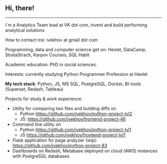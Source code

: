 ## Hi, there!

----
I`m a Analytics Team lead at VK dot com, invent and build performing analytical solutions

How to contact me: ivekhov at gmail dot com

Programming, data and computer science get on: Hexlet, DataCamp, StrataStrach, Karpov Courses, SQL Habit

Academic education: PhD in social sciences.

Interests: currently studying Python Programmer Profession at Hexlet

**My tech stack**: Python, JS, MS SQL, PostgreSQL, Docker, BI-tools (Superset, Redash, Tableau)

Projects for study & work experience: 
- Utility for comparing two files and building diffs on
  - Python https://github.com/ivekhov/python-project-lvl2
  - JS: https://github.com/ivekhov/frontend-project-46
- Command line utility on
  - Python https://github.com/ivekhov/python-project-lvl1
  - JS https://github.com/ivekhov/frontend-project-lvl1 
- Flask application for page analyzer (wip): https://github.com/ivekhov/python-project-83
- Dashboards on Redash, Metabase deployed on cloud (AWS) instances with PostgreSQL databases
